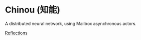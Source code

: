 # Chinou (知能)

A distributed neural network, using Mailbox asynchronous actors.

[Reflections](http://ingako.github.io/2018/04/26/notes-for-chinou/)
